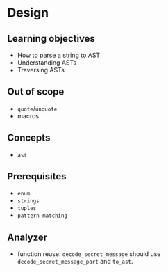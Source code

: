 # Design

## Learning objectives

- How to parse a string to AST
- Understanding ASTs
- Traversing ASTs

## Out of scope

- `quote`/`unquote`
- macros

## Concepts

- `ast`

## Prerequisites

- `enum`
- `strings`
- `tuples`
- `pattern-matching`

## Analyzer

- function reuse: `decode_secret_message` should use `decode_secret_message_part` and `to_ast`.
